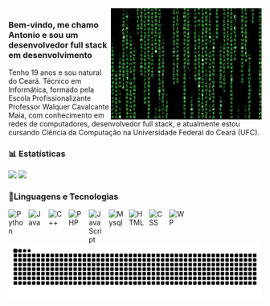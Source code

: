 <img src = "code GIF.gif" width = "300px" align = "right">

### Bem-vindo, me chamo Antonio e sou um desenvolvedor full stack em desenvolvimento
Tenho 19 anos e sou natural do Ceará. Técnico em Informática, formado pela Escola Profissionalizante Professor Walquer Cavalcante Maia, com conhecimento em redes de computadores, desenvolvedor full stack, e atualmente estou cursando Ciência da Computação na Universidade Federal do Ceará (UFC).


### 📊 Estatísticas

<div>
    <img height="150em" src="https://github-readme-stats.vercel.app/api?username=AntonioDeodato&show_icons=true&&theme=nord">
    <img height="150em" src="https://github-readme-stats-ten-gilt.vercel.app/api/top-langs/?username=AntonioDeodato&layout=compact&theme=nord">
</div>

### 🧰Linguagens e Tecnologias
<img 
    align="left" 
    alt="Python"
    title="Python" 
    width="30px" 
    style="padding-right: 10px;" 
    src="https://cdn.jsdelivr.net/gh/devicons/devicon@latest/icons/python/python-original.svg" 
/>
<img 
    align="left" 
    alt="Java"
    title="Java" 
    width="30px" 
    style="padding-right: 10px;" 
    src="https://cdn.jsdelivr.net/gh/devicons/devicon@latest/icons/java/java-original.svg" 
/>
<img 
    align="left" 
    alt="C++"
    title="C++" 
    width="30px" 
    style="padding-right: 10px;" 
    src="https://cdn.jsdelivr.net/gh/devicons/devicon@latest/icons/cplusplus/cplusplus-original.svg" 
/>
<img 
    align="left" 
    alt="PHP"
    title="PHP" 
    width="30px" 
    style="padding-right: 10px;" 
    src="https://cdn.jsdelivr.net/gh/devicons/devicon@latest/icons/php/php-original.svg" 
/>
<img 
    align="left" 
    alt="Java Script"
    title="Java Script" 
    width="30px" 
    style="padding-right: 10px;" 
    src="https://cdn.jsdelivr.net/gh/devicons/devicon@latest/icons/javascript/javascript-original.svg" 
/>
<img 
    align="left" 
    alt="Mysql"
    title="Mysql" 
    width="30px" 
    style="padding-right: 10px;" 
    src="https://cdn.jsdelivr.net/gh/devicons/devicon@latest/icons/mysql/mysql-original.svg"
/>
<img 
    align="left" 
    alt="HTML"
    title="HTML" 
    width="30px" 
    style="padding-right: 10px;" 
    src="https://cdn.jsdelivr.net/gh/devicons/devicon@latest/icons/html5/html5-original.svg"
/>
<img 
    align="left" 
    alt="CSS"
    title="CSS" 
    width="30px" 
    style="padding-right: 10px;" 
    src="https://cdn.jsdelivr.net/gh/devicons/devicon@latest/icons/css3/css3-original.svg"
/>
<img 
    align="left" 
    alt="WP"
    title="WP" 
    width="30px" 
    style="padding-right: 10px;" 
    src="https://cdn.jsdelivr.net/gh/devicons/devicon@latest/icons/wordpress/wordpress-plain.svg"
/>

<picture>
  <source media="(prefers-color-scheme: dark)" srcset="https://raw.githubusercontent.com/AntonioDeodato/AntonioDeodato/output/github-contribution-grid-snake-dark.svg">
  <source media="(prefers-color-scheme: light)" srcset="https://raw.githubusercontent.com/AntonioDeodato/AntonioDeodato/output/github-contribution-grid-snake.svg">
  <img alt="github contribution grid snake animation" src="https://raw.githubusercontent.com/AntonioDeodato/AntonioDeodato/output/github-contribution-grid-snake.svg">
</picture>
